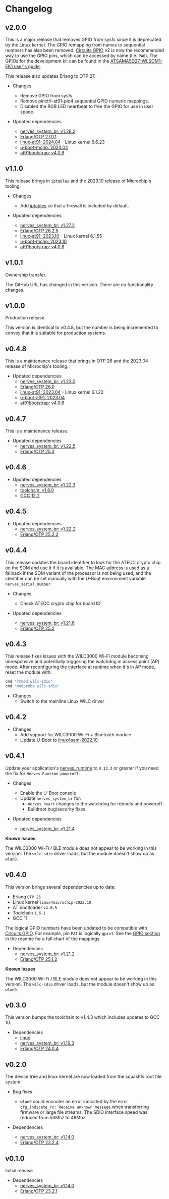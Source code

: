 # Changelog

## v2.0.0

This is a major release that removes GPIO from sysfs since it is deprecated by the
Linux kernel. The GPIO remapping from names to sequential numbers has also been
removed. [Circuits GPIO](https://github.com/elixir-circuits/circuits_gpio) v2
is now the recommended way to use the GPIO pins, which can be accessed by name
(i.e. `PA6`). The GPIOs for the development kit can be found in the
[ATSAMA5D27-WLSOM1-EK1 user's guide](https://ww1.microchip.com/downloads/aemDocuments/documents/MPU32/ProductDocuments/UserGuides/SAMA5D2-Wireless-SOM1-Kit-User%27s-Guide-50002931d.pdf).

This release also updates Erlang to OTP 27.

* Changes
  * Remove GPIO from sysfs.
  * Remove pinctrl-at91-pio4 sequential GPIO numeric mappings.
  * Disabled the RGB LED heartbeat to free the GPIO for use in user space.

* Updated dependencies
  * [nerves_system_br: v1.28.2](https://github.com/nerves-project/nerves_system_br/releases/tag/v1.28.2)
  * [Erlang/OTP 27.0.1](https://erlang.org/download/OTP-27.0.1.README)
  * [linux-at91: 2024.04](https://github.com/linux4microchip/linux/releases/tag/linux4microchip-2024.04) - Linux kernel 6.6.23
  * [u-boot-mchp: 2024.04](https://github.com/linux4microchip/u-boot-mchp/releases/tag/linux4microchip-2024.04)
  * [at91bootstrap: v4.0.9](https://github.com/linux4sam/at91bootstrap/releases/tag/v4.0.9)

## v1.1.0

This release brings in `iptables` and the 2023.10 release of Microchip's tooling.

* Changes
  * Add [iptables](https://www.netfilter.org/projects/iptables/index.html) so that a firewall is included by default.

* Updated dependencies
  * [nerves_system_br: v1.27.2](https://github.com/nerves-project/nerves_system_br/releases/tag/v1.27.2)
  * [Erlang/OTP 26.2.5](https://erlang.org/download/OTP-26.2.5.README)
  * [linux-at91: 2023.10](https://github.com/linux4microchip/linux/releases/tag/linux4microchip-2023.10) - Linux kernel 6.1.55
  * [u-boot-mchp: 2023.10](https://github.com/linux4microchip/u-boot-mchp/releases/tag/linux4microchip-2023.10)
  * [at91bootstrap: v4.0.8](https://github.com/linux4sam/at91bootstrap/releases/tag/v4.0.8)

## v1.0.1

Ownership transfer.

The GitHub URL has changed in this version. There are no functionality changes.

## v1.0.0

Production release.

This version is identical to v0.4.8, but the number is being incremented to
convey that it is suitable for production systems.

## v0.4.8

This is a maintenance release that brings in OTP 26 and the 2023.04 release of
Microchip's tooling.

* Updated dependencies
  * [nerves_system_br: v1.23.0](https://github.com/nerves-project/nerves_system_br/releases/tag/v1.23.0)
  * [Erlang/OTP 26.0](https://erlang.org/download/OTP-26.0.README)
  * [linux-at91: 2023.04](https://github.com/linux4sam/linux-at91/releases/tag/linux4microchip-2023.04) - Linux kernel 6.1.22
  * [u-boot-at91: 2023.04](https://github.com/linux4sam/u-boot-at91/releases/tag/linux4sam-2023.04)
  * [at91bootstrap: v4.0.6](https://github.com/linux4sam/at91bootstrap/releases/tag/v4.0.6)

## v0.4.7

This is a maintenance release.

* Updated dependencies
  * [nerves_system_br: v1.22.5](https://github.com/nerves-project/nerves_system_br/releases/tag/v1.22.5)
  * [Erlang/OTP 25.3](https://erlang.org/download/OTP-25.3.README)

## v0.4.6

* Updated dependencies
  * [nerves_system_br: v1.22.3](https://github.com/nerves-project/nerves_system_br/releases/tag/v1.22.3)
  * [toolchain: v1.8.0](https://github.com/nerves-project/toolchains/releases/tag/v1.8.0)
  * [GCC 12.2](https://gcc.gnu.org/gcc-12/changes.html)

## v0.4.5

* Updated dependencies
  * [nerves_system_br: v1.22.2](https://github.com/nerves-project/nerves_system_br/releases/tag/v1.22.2)
  * [Erlang/OTP 25.2.2](https://erlang.org/download/OTP-25.2.2.README)

## v0.4.4

This release updates the board identifier to look for the ATECC crypto chip on
the SOM and use it if it is available. The MAC address is used as a fallback
if the SOM variant of the processor is not being used, and the identifier can
be set manually with the U-Boot environment variable `nerves_serial_number`.

* Changes
  * Check ATECC crypto chip for board ID

* Updated dependencies
  * [nerves_system_br: v1.21.6](https://github.com/nerves-project/nerves_system_br/releases/tag/v1.21.6)
  * [Erlang/OTP 25.2](https://erlang.org/download/OTP-25.2.README)

## v0.4.3

This release fixes issues with the WILC3000 Wi-Fi module becoming unresponsive
and potentially triggering the watchdog in access point (AP) mode. After
reconfiguring the interface at runtime when it's in AP mode, reset the
module with:

```elixir
cmd "rmmod wilc-sdio"
cmd "modprobe wilc-sdio"
```

* Changes
  * Switch to the mainline Linux WILC driver

## v0.4.2

* Changes
  * Add support for WILC3000 Wi-Fi + Bluetooth module
  * Update U-Boot to [linux4sam-2022.10](https://github.com/linux4sam/u-boot-at91/releases/tag/linux4sam-2022.10)

## v0.4.1

Update your application's [nerves_runtime](https://hex.pm/packages/nerves_runtime) to `0.13.3` or greater if you
need the fix for `Nerves.Runtime.poweroff`.

* Changes
  * Enable the U-Boot console
  * Update `nerves_system_br` for:
    * `nerves_heart` changes to the watchdog for reboots and poweroff
    * Buildroot bug/security fixes

* Updated dependencies
  * [nerves_system_br: v1.21.4](https://github.com/nerves-project/nerves_system_br/releases/tag/v1.21.4)

**Known Issues**

The WILC3000 Wi-Fi / BLE module does not appear to be working in this version.
The `wilc-sdio` driver loads, but the module doesn't show up as `wlan0`.

## v0.4.0

This version brings several dependencies up to date:
- Erlang `OTP 25`
- Linux kernel `linux4microchip-2022.10`
- AT bootloader `v4.0.5`
- Toolchain `1.6.1`
- GCC 11

The logical GPIO numbers have been updated to be compatible with [Circuits.GPIO](https://github.com/elixir-circuits/circuits_gpio).
For example, pin `PA1` is logically `gpio1`. See the [GPIO section](https://github.com/amclain/nerves_system_sama5d27_wlsom1_ek#gpio)
in the readme for a full chart of the mappings.

* Dependencies
  * [nerves_system_br: v1.21.2](https://github.com/nerves-project/nerves_system_br/releases/tag/v1.21.2)
  * [Erlang/OTP 25.1.2](https://erlang.org/download/OTP-25.1.2.README)

**Known Issues**

The WILC3000 Wi-Fi / BLE module does not appear to be working in this version.
The `wilc-sdio` driver loads, but the module doesn't show up as `wlan0`.

## v0.3.0

This version bumps the toolchain to v1.4.3 which includes updates to GCC 10.

* Dependencies
  * [linux](https://github.com/linux4sam/linux-at91/releases/tag/linux4sam-2021.04)
  * [nerves_system_br: v1.16.3](https://github.com/nerves-project/nerves_system_br/releases/tag/v1.16.3)
  * [Erlang/OTP 24.0.4](https://erlang.org/download/OTP-24.0.4.README)

## v0.2.0

The device tree and linux kernel are now loaded from the squashfs root file
system. 

* Bug fixes
  * `wlan0` could encouter an error indicated by the error `cfg_indicate_rx: Receive unknown message`
    when transferring firmware or large file streams. The SDIO interface speed was reduced from 
    50Mhz to 48Mhz. 

* Dependencies
  * [nerves_system_br: v1.14.0](https://github.com/nerves-project/nerves_system_br/releases/tag/v1.14.4)
  * [Erlang/OTP 23.2.4](https://erlang.org/download/OTP-23.2.4.README)


## v0.1.0

Initial release

* Dependencies
  * [nerves_system_br: v1.14.0](https://github.com/nerves-project/nerves_system_br/releases/tag/v1.14.0)
  * [Erlang/OTP 23.2.1](https://erlang.org/download/OTP-23.2.1.README)
